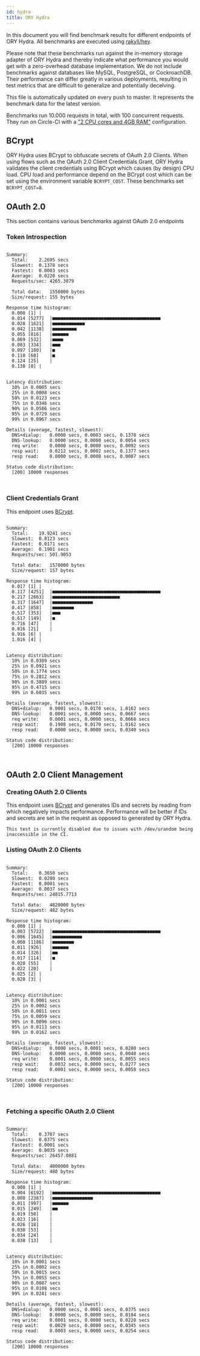 ```yaml
---
id: hydra
title: ORY Hydra
---
```


In this document you will find benchmark results for different endpoints of ORY
Hydra. All benchmarks are executed using
[rakyll/hey](https://github.com/rakyll/hey).

Please note that these benchmarks run against the in-memory storage adapter of
ORY Hydra and thereby indicate what performance you would get with a
zero-overhead database implementation. We do not include benchmarks against
databases like MySQL, PostgreSQL, or CockroachDB. Their performance can differ
greatly in various deployments, resulting in test metrics that are difficult to
generalize and potentially deceiving.

This file is automatically updated on every push to master. It represents the
benchmark data for the latest version.

Benchmarks run 10.000 requests in total, with 100 concurrent requests. They run
on Circle-CI with a
["2 CPU cores and 4GB RAM"](https://support.circleci.com/hc/en-us/articles/360000489307-Why-do-my-tests-take-longer-to-run-on-CircleCI-than-locally-)
configuration.

## BCrypt

ORY Hydra uses BCrypt to obfuscate secrets of OAuth 2.0 Clients. When using
flows such as the OAuth 2.0 Client Credentials Grant, ORY Hydra validates the
client credentials using BCrypt which causes (by design) CPU load. CPU load and
performance depend on the BCrypt cost which can be set using the environment
variable `BCRYPT_COST`. These benchmarks set `BCRYPT_COST=8`.

## OAuth 2.0

This section contains various benchmarks against OAuth 2.0 endpoints

### Token Introspection

```

Summary:
  Total:	2.2695 secs
  Slowest:	0.1378 secs
  Fastest:	0.0003 secs
  Average:	0.0220 secs
  Requests/sec:	4265.3079

  Total data:	1550000 bytes
  Size/request:	155 bytes

Response time histogram:
  0.000 [1]	|
  0.014 [5277]	|■■■■■■■■■■■■■■■■■■■■■■■■■■■■■■■■■■■■■■■■
  0.028 [1621]	|■■■■■■■■■■■■
  0.042 [1138]	|■■■■■■■■■
  0.055 [816]	|■■■■■■
  0.069 [532]	|■■■■
  0.083 [334]	|■■■
  0.097 [180]	|■
  0.110 [68]	|■
  0.124 [25]	|
  0.138 [8]	|


Latency distribution:
  10% in 0.0005 secs
  25% in 0.0008 secs
  50% in 0.0123 secs
  75% in 0.0346 secs
  90% in 0.0586 secs
  95% in 0.0729 secs
  99% in 0.0967 secs

Details (average, fastest, slowest):
  DNS+dialup:	0.0000 secs, 0.0003 secs, 0.1378 secs
  DNS-lookup:	0.0000 secs, 0.0000 secs, 0.0054 secs
  req write:	0.0000 secs, 0.0000 secs, 0.0092 secs
  resp wait:	0.0212 secs, 0.0002 secs, 0.1377 secs
  resp read:	0.0000 secs, 0.0000 secs, 0.0087 secs

Status code distribution:
  [200]	10000 responses



```

### Client Credentials Grant

This endpoint uses [BCrypt](#bcrypt).

```

Summary:
  Total:	19.9241 secs
  Slowest:	0.8123 secs
  Fastest:	0.0171 secs
  Average:	0.1901 secs
  Requests/sec:	501.9053

  Total data:	1570000 bytes
  Size/request:	157 bytes

Response time histogram:
  0.017 [1]	|
  0.117 [4251]	|■■■■■■■■■■■■■■■■■■■■■■■■■■■■■■■■■■■■■■■■
  0.217 [2663]	|■■■■■■■■■■■■■■■■■■■■■■■■■
  0.317 [1647]	|■■■■■■■■■■■■■■■
  0.417 [858]	|■■■■■■■■
  0.517 [353]	|■■■
  0.617 [149]	|■
  0.716 [47]	|
  0.816 [21]	|
  0.916 [6]	|
  1.016 [4]	|


Latency distribution:
  10% in 0.0309 secs
  25% in 0.0921 secs
  50% in 0.1774 secs
  75% in 0.2812 secs
  90% in 0.3889 secs
  95% in 0.4715 secs
  99% in 0.6035 secs

Details (average, fastest, slowest):
  DNS+dialup:	0.0001 secs, 0.0170 secs, 1.0162 secs
  DNS-lookup:	0.0001 secs, 0.0000 secs, 0.0667 secs
  req write:	0.0001 secs, 0.0000 secs, 0.0668 secs
  resp wait:	0.1908 secs, 0.0170 secs, 1.0162 secs
  resp read:	0.0000 secs, 0.0000 secs, 0.0340 secs

Status code distribution:
  [200]	10000 responses



```

## OAuth 2.0 Client Management

### Creating OAuth 2.0 Clients

This endpoint uses [BCrypt](#bcrypt) and generates IDs and secrets by reading
from which negatively impacts performance. Performance will be better if IDs and
secrets are set in the request as opposed to generated by ORY Hydra.

```
This test is currently disabled due to issues with /dev/urandom being inaccessible in the CI.
```

### Listing OAuth 2.0 Clients

```

Summary:
  Total:	0.3650 secs
  Slowest:	0.0280 secs
  Fastest:	0.0001 secs
  Average:	0.0037 secs
  Requests/sec:	24815.7713

  Total data:	4820000 bytes
  Size/request:	482 bytes

Response time histogram:
  0.000 [1]	|
  0.003 [5722]	|■■■■■■■■■■■■■■■■■■■■■■■■■■■■■■■■■■■■■■■■
  0.006 [1645]	|■■■■■■■■■■■
  0.008 [1186]	|■■■■■■■■
  0.011 [926]	|■■■■■■
  0.014 [326]	|■■
  0.017 [114]	|■
  0.020 [55]	|
  0.022 [20]	|
  0.025 [2]	|
  0.028 [3]	|


Latency distribution:
  10% in 0.0001 secs
  25% in 0.0002 secs
  50% in 0.0011 secs
  75% in 0.0059 secs
  90% in 0.0096 secs
  95% in 0.0113 secs
  99% in 0.0162 secs

Details (average, fastest, slowest):
  DNS+dialup:	0.0000 secs, 0.0001 secs, 0.0280 secs
  DNS-lookup:	0.0000 secs, 0.0000 secs, 0.0040 secs
  req write:	0.0001 secs, 0.0000 secs, 0.0055 secs
  resp wait:	0.0032 secs, 0.0000 secs, 0.0277 secs
  resp read:	0.0001 secs, 0.0000 secs, 0.0058 secs

Status code distribution:
  [200]	10000 responses



```

### Fetching a specific OAuth 2.0 Client

```

Summary:
  Total:	0.3707 secs
  Slowest:	0.0375 secs
  Fastest:	0.0001 secs
  Average:	0.0035 secs
  Requests/sec:	26457.0881

  Total data:	4800000 bytes
  Size/request:	480 bytes

Response time histogram:
  0.000 [1]	|
  0.004 [6192]	|■■■■■■■■■■■■■■■■■■■■■■■■■■■■■■■■■■■■■■■■
  0.008 [2387]	|■■■■■■■■■■■■■■■
  0.011 [997]	|■■■■■■
  0.015 [249]	|■■
  0.019 [50]	|
  0.023 [16]	|
  0.026 [18]	|
  0.030 [53]	|
  0.034 [24]	|
  0.038 [13]	|


Latency distribution:
  10% in 0.0001 secs
  25% in 0.0002 secs
  50% in 0.0015 secs
  75% in 0.0055 secs
  90% in 0.0087 secs
  95% in 0.0108 secs
  99% in 0.0241 secs

Details (average, fastest, slowest):
  DNS+dialup:	0.0000 secs, 0.0001 secs, 0.0375 secs
  DNS-lookup:	0.0000 secs, 0.0000 secs, 0.0104 secs
  req write:	0.0001 secs, 0.0000 secs, 0.0228 secs
  resp wait:	0.0029 secs, 0.0000 secs, 0.0345 secs
  resp read:	0.0003 secs, 0.0000 secs, 0.0254 secs

Status code distribution:
  [200]	10000 responses



```
